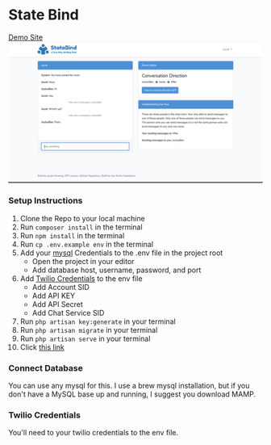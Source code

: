 # State Bind

[Demo Site](https://state-bind.jacobhenning.com)
![Screenshot of Demo](/screenshot.png)

### Setup Instructions

1. Clone the Repo to your local machine
2. Run `composer install` in the terminal
3. Run `npm install` in the terminal
4. Run `cp .env.example env` in the terminal
5. Add your [mysql](#Connect-Database) Credentials to the .env file in the project root
    - Open the project in your editor
    - Add database host, username, password, and port
6. Add [Twilio Credentials](#Twilio-Credentials) to the env file
    - Add Account SID
    - Add API KEY
    - Add API Secret
    - Add Chat Service SID
7. Run `php artisan key:generate` in your terminal
8. Run `php artisan migrate` in your terminal
9. Run `php artisan serve` in your terminal
10. Click [this link](http://127.0.0.1:8000)

### Connect Database

You can use any mysql for this. I use a brew mysql installation, but if you don't have a MySQL base up and running, I suggest you download MAMP.

### Twilio Credentials

You'll need to your twilio credentials to the env file.
